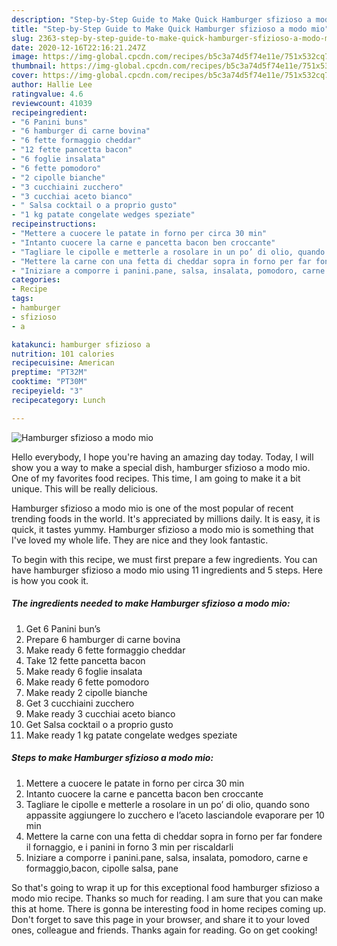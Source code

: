 ```yaml
---
description: "Step-by-Step Guide to Make Quick Hamburger sfizioso a modo mio"
title: "Step-by-Step Guide to Make Quick Hamburger sfizioso a modo mio"
slug: 2363-step-by-step-guide-to-make-quick-hamburger-sfizioso-a-modo-mio
date: 2020-12-16T22:16:21.247Z
image: https://img-global.cpcdn.com/recipes/b5c3a74d5f74e11e/751x532cq70/hamburger-sfizioso-a-modo-mio-recipe-main-photo.jpg
thumbnail: https://img-global.cpcdn.com/recipes/b5c3a74d5f74e11e/751x532cq70/hamburger-sfizioso-a-modo-mio-recipe-main-photo.jpg
cover: https://img-global.cpcdn.com/recipes/b5c3a74d5f74e11e/751x532cq70/hamburger-sfizioso-a-modo-mio-recipe-main-photo.jpg
author: Hallie Lee
ratingvalue: 4.6
reviewcount: 41039
recipeingredient:
- "6 Panini buns"
- "6 hamburger di carne bovina"
- "6 fette formaggio cheddar"
- "12 fette pancetta bacon"
- "6 foglie insalata"
- "6 fette pomodoro"
- "2 cipolle bianche"
- "3 cucchiaini zucchero"
- "3 cucchiai aceto bianco"
- " Salsa cocktail o a proprio gusto"
- "1 kg patate congelate wedges speziate"
recipeinstructions:
- "Mettere a cuocere le patate in forno per circa 30 min"
- "Intanto cuocere la carne e pancetta bacon ben croccante"
- "Tagliare le cipolle e metterle a rosolare in un po’ di olio, quando sono appassite aggiungere lo zucchero e l’aceto lasciandole evaporare per 10 min"
- "Mettere la carne con una fetta di cheddar sopra in forno per far fondere il fornaggio, e i panini in forno 3 min per riscaldarli"
- "Iniziare a comporre i panini.pane, salsa, insalata, pomodoro, carne e formaggio,bacon, cipolle salsa, pane"
categories:
- Recipe
tags:
- hamburger
- sfizioso
- a

katakunci: hamburger sfizioso a 
nutrition: 101 calories
recipecuisine: American
preptime: "PT32M"
cooktime: "PT30M"
recipeyield: "3"
recipecategory: Lunch

---
```



![Hamburger sfizioso a modo mio](https://img-global.cpcdn.com/recipes/b5c3a74d5f74e11e/751x532cq70/hamburger-sfizioso-a-modo-mio-recipe-main-photo.jpg)

Hello everybody, I hope you're having an amazing day today. Today, I will show you a way to make a special dish, hamburger sfizioso a modo mio. One of my favorites food recipes. This time, I am going to make it a bit unique. This will be really delicious.

Hamburger sfizioso a modo mio is one of the most popular of recent trending foods in the world. It's appreciated by millions daily. It is easy, it is quick, it tastes yummy. Hamburger sfizioso a modo mio is something that I've loved my whole life. They are nice and they look fantastic.




To begin with this recipe, we must first prepare a few ingredients. You can have hamburger sfizioso a modo mio using 11 ingredients and 5 steps. Here is how you cook it.

<!--inarticleads1-->

##### The ingredients needed to make Hamburger sfizioso a modo mio:

1. Get 6 Panini bun’s
1. Prepare 6 hamburger di carne bovina
1. Make ready 6 fette formaggio cheddar
1. Take 12 fette pancetta bacon
1. Make ready 6 foglie insalata
1. Make ready 6 fette pomodoro
1. Make ready 2 cipolle bianche
1. Get 3 cucchiaini zucchero
1. Make ready 3 cucchiai aceto bianco
1. Get  Salsa cocktail o a proprio gusto
1. Make ready 1 kg patate congelate wedges speziate




<!--inarticleads2-->

##### Steps to make Hamburger sfizioso a modo mio:

1. Mettere a cuocere le patate in forno per circa 30 min
1. Intanto cuocere la carne e pancetta bacon ben croccante
1. Tagliare le cipolle e metterle a rosolare in un po’ di olio, quando sono appassite aggiungere lo zucchero e l’aceto lasciandole evaporare per 10 min
1. Mettere la carne con una fetta di cheddar sopra in forno per far fondere il fornaggio, e i panini in forno 3 min per riscaldarli
1. Iniziare a comporre i panini.pane, salsa, insalata, pomodoro, carne e formaggio,bacon, cipolle salsa, pane




So that's going to wrap it up for this exceptional food hamburger sfizioso a modo mio recipe. Thanks so much for reading. I am sure that you can make this at home. There is gonna be interesting food in home recipes coming up. Don't forget to save this page in your browser, and share it to your loved ones, colleague and friends. Thanks again for reading. Go on get cooking!
